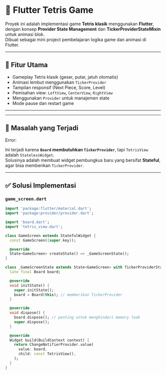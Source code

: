 # 🧩 Flutter Tetris Game

Proyek ini adalah implementasi game **Tetris klasik** menggunakan **Flutter**, dengan konsep **Provider State Management** dan **TickerProviderStateMixin** untuk animasi blok.  
Dibuat sebagai mini project pembelajaran logika game dan animasi di Flutter.

---


## 🚀 Fitur Utama
- Gameplay Tetris klasik (geser, putar, jatuh otomatis)
- Animasi lembut menggunakan `TickerProvider`
- Tampilan responsif (Next Piece, Score, Level)
- Pemisahan view: `LeftView`, `CenterView`, `RightView`
- Menggunakan `Provider` untuk manajemen state
- Mode pause dan restart game

---


---

## 🧠 Masalah yang Terjadi
Error:

Ini terjadi karena **`Board` membutuhkan `TickerProvider`**, tapi `TetrisView` adalah `StatelessWidget`.  
Solusinya adalah membuat widget pembungkus baru yang bersifat **Stateful**, agar bisa memberikan `TickerProvider`.

---

## ✅ Solusi Implementasi

### `game_screen.dart`
```dart
import 'package:flutter/material.dart';
import 'package:provider/provider.dart';

import 'board.dart';
import 'tetris_view.dart';

class GameScreen extends StatefulWidget {
  const GameScreen({super.key});

  @override
  State<GameScreen> createState() => _GameScreenState();
}

class _GameScreenState extends State<GameScreen> with TickerProviderStateMixin {
  late final Board board;

  @override
  void initState() {
    super.initState();
    board = Board(this); // memberikan TickerProvider
  }

  @override
  void dispose() {
    board.dispose(); // penting untuk menghindari memory leak
    super.dispose();
  }

  @override
  Widget build(BuildContext context) {
    return ChangeNotifierProvider.value(
      value: board,
      child: const TetrisView(),
    );
  }
}
